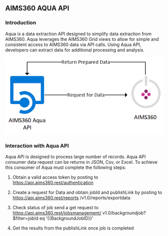 AIMS360 AQUA API
----------------

### Introduction

Aqua is a data extraction API designed to simplify data extraction from AIMS360.
Aqua leverages the AIMS360 Grid views to allow for simple and consistent access
to AIMS360 data via API calls. Using Aqua API, developers can extract data for
additional processing and analysis.

![](media/20d78213d0af9ca6f565d23a3494d39d.png)

### Interaction with Aqua API

Aqua API is designed to process large number of records. Aqua API consumer data
request can be returns in JSON, Csv, or Excel. To achieve this consumer of Aqua
must complete the following steps:

1.  Obtain a valid access token by posting to
    <https://api.aims360.rest/authentication>

2.  Create a request for Data and obtain jobId and publishLink by posting to
    https://api.aims360.rest/reports /v1.0/reports/exportdata

3.  Check status of job send a get request to
    https://api.aims360.rest/jobsmanagement/ v1.0/backgroundjob?\$filter=jobId
    eq '{{BackgroundJobID}}'

4.  Get the results from the publishLink once job is completed
